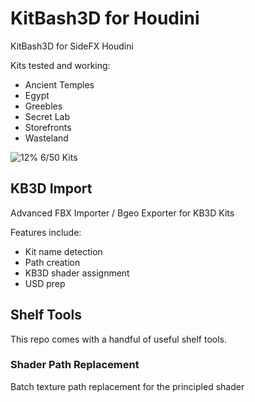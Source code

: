 # KitBash3D for Houdini
KitBash3D for SideFX Houdini

Kits tested and working:

- Ancient Temples
- Egypt
- Greebles
- Secret Lab
- Storefronts
- Wasteland

![12%](https://progress-bar.dev/12) 6/50 Kits

## KB3D Import

Advanced FBX Importer / Bgeo Exporter for KB3D Kits

Features include:

- Kit name detection
- Path creation
- KB3D shader assignment
- USD prep

## Shelf Tools

This repo comes with a handful of useful shelf tools.

### Shader Path Replacement

Batch texture path replacement for the principled shader